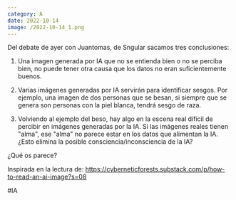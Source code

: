 ```yaml
--- 
category: A 
date: 2022-10-14 
image: /2022-10-14_1.png 
--- 
```


Del debate de ayer con Juantomas, de Sngular sacamos tres conclusiones:

1) Una imagen generada por IA que no se entienda bien o no se perciba bien, no puede tener otra causa que los datos no eran suficientemente buenos. 

2)  Varias  imágenes generadas por IA servirán para identificar sesgos. Por ejemplo, una imagen de dos personas que se besan, si siempre que se genera son personas con la piel blanca, tendrá sesgo de raza.

3) Volviendo al ejemplo del beso, hay algo en la escena real difícil de percibir en imágenes generadas por la IA. Si las imágenes reales tienen "alma", ese "alma" no parece estar en los datos que alimentan la IA. ¿Esto elimina la posible consciencia/inconsciencia de la IA?

¿Qué os parece?

Inspirada en la lectura de: https://cyberneticforests.substack.com/p/how-to-read-an-ai-image?s=08

#IA